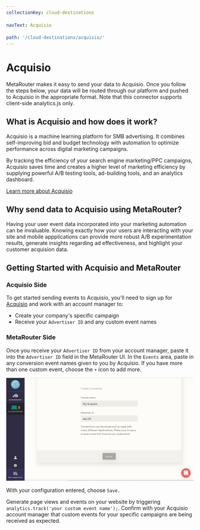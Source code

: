 ```yaml
---
collectionKey: cloud-destinations

navText: Acquisio

path: '/cloud-destinations/acquisio/'
---
```


# Acquisio

MetaRouter makes it easy to send your data to Acquisio. Once you follow the steps below, your data will be routed through our platform and pushed to Acquisio in the appropriate format. Note that this connector supports client-side analytics.js only.

## What is Acquisio and how does it work?

Acquisio is a machine learning platform for SMB advertising. It combines self-improving bid and budget technology with automation to optimize performance across digital marketing campaigns.

By tracking the efficiency of your search engine marketing/PPC campaigns, Acquisio saves time and creates a higher level of marketing efficiency by supplying powerful A/B testing tools, ad-building tools, and an analytics dashboard.

[Learn more about Acquisio](https://www.acquisio.com/)

## Why send data to Acquisio using MetaRouter?

Having your user event data incorporated into your marketing automation can be invaluable. Knowing exactly how your users are interacting with your site and mobile appplications can provide more robust A/B experimentation results, generate insights regarding ad effectiveness, and highlight your customer acquision data.

## Getting Started with Acquisio and MetaRouter

### Acquisio Side

To get started sending events to Acquisio, you'll need to sign up for [Acquisio](http://www.acquisio.com/) and work with an account manager to:

- Create your company's specific campaign
- Receive your `Advertiser ID` and any custom event names

### MetaRouter Side

Once you receive your `Advertiser ID` from your account manager, paste it into the `Advertiser ID` field in the MetaRouter UI. In the `Events` area, paste in any conversion event names given to you by Acquisio. If you have more than one custom event, choose the `+` icon to add more.

![acquisio1](/images/acquisio1v2.png)

With your configuration entered, choose `Save.`

Generate page views and events on your website by triggering `analytics.track('your custom event name');`. Confirm with your Acquisio account manager that custom events for your specific campaigns are being received as expected.
